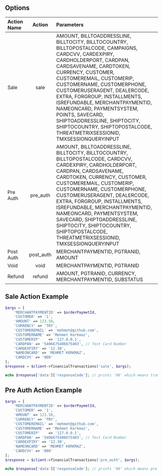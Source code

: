 ## Options

Action Name | Action | Parameters
:----------- |:-------------:| :-----------
Sale  |sale | AMOUNT, BILLTOADDRESSLINE, BILLTOCITY, BILLTOCOUNTRY, BILLTOPOSTALCODE, CAMPAIGNS, CARDCVV, CARDEXPIRY, CARDHOLDERPORT, CARDPAN, CARDSAVENAME, CARDTOKEN, CURRENCY, CUSTOMER, CUSTOMEREMAIL, CUSTOMERIP, CUSTOMERNAME, CUSTOMERPHONE, CUSTOMERUSERAGENT, DEALERCODE, EXTRA, FORGROUP, INSTALLMENTS, ISREFUNDABLE, MERCHANTPAYMENTID, NAMEONCARD, PAYMENTSYSTEM, POINTS, SAVECARD, SHIPTOADDRESSLINE, SHIPTOCITY, SHIPTOCOUNTRY, SHIPTOPOSTALCODE, THREATMETRIXSESSIONID, TMXSESSIONQUERYINPUT
Pre Auth  |pre_auth | AMOUNT, BILLTOADDRESSLINE, BILLTOCITY, BILLTOCOUNTRY, BILLTOPOSTALCODE, CARDCVV, CARDEXPIRY, CARDHOLDERPORT, CARDPAN, CARDSAVENAME, CARDTOKEN, CURRENCY, CUSTOMER, CUSTOMEREMAIL, CUSTOMERIP, CUSTOMERNAME, CUSTOMERPHONE, CUSTOMERUSERAGENT, DEALERCODE, EXTRA, FORGROUP, INSTALLMENTS, ISREFUNDABLE, MERCHANTPAYMENTID, NAMEONCARD, PAYMENTSYSTEM, SAVECARD, SHIPTOADDRESSLINE, SHIPTOCITY, SHIPTOCOUNTRY, SHIPTOPOSTALCODE, THREATMETRIXSESSIONID, TMXSESSIONQUERYINPUT
Post Auth  |post_auth | MERCHANTPAYMENTID, PGTRANID, AMOUNT
Void  |void | MERCHANTPAYMENTID, PGTRANID
Refund  |refund | AMOUNT, PGTRANID, CURRENCY, MERCHANTPAYMENTID, SUBSTATUS


## Sale Action Example

```php
$args = [
    'MERCHANTPAYMENTID' => $orderPaymetId,
    'CUSTOMER' => '1',
    'AMOUNT' => 123.50,
    'CURRENCY' => 'TRY',
    'CUSTOMEREMAIL' => 'mehmet@github.com',
    'CUSTOMERNAME' => 'Mehmet Korkmaz',
    'CUSTOMERIP'    => '127.0.0.1',
    'CARDPAN' => '5406675406675403', // Test Card Number
    'CARDEXPIRY' => '12.30',
    'NAMEONCARD' => 'MEHMET KORKMAZ',
    'CARDCVV' => '000'
];
$response = $client->financialTransactions('sale', $args);

echo $response['data']['responseCode']; // prints '00' which means transaction has been done successfully.

```

## Pre Auth Action Example

```php
$args = [
    'MERCHANTPAYMENTID' => $orderPaymetId,
    'CUSTOMER' => '1',
    'AMOUNT' => 123.50,
    'CURRENCY' => 'TRY',
    'CUSTOMEREMAIL' => 'mehmet@github.com',
    'CUSTOMERNAME' => 'Mehmet Korkmaz',
    'CUSTOMERIP'    => '127.0.0.1',
    'CARDPAN' => '5406675406675403', // Test Card Number
    'CARDEXPIRY' => '12.30',
    'NAMEONCARD' => 'MEHMET KORKMAZ',
    'CARDCVV' => '000'
];
$response = $client->financialTransactions('pre_auth', $args);

echo $response['data']['responseCode']; // prints '00' which means pre auth has been done successfully.

```